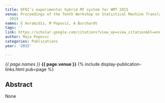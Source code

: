 ```yaml
---
title: DFKI’s experimental hybrid MT system for WMT 2015
venue: Proceedings of the Tenth Workshop on Statistical Machine Translation, 66-73,
  2015
names: E Avramidis, M Popović, A Burchardt
tags: ''
link: https://scholar.google.com/citations?view_op=view_citation&hl=en&user=KdAV2Y0AAAAJ&pagesize=100&sortby=pubdate&citation_for_view=KdAV2Y0AAAAJ:SeFeTyx0c_EC
author: Maja Popovic
categories: Publications
year: '2015'

---
```


*{{ page.names }}*
**{{ page.venue }}**
{% include display-publication-links.html pub=page %}
## Abstract

None